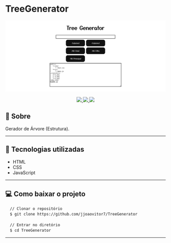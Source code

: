 # TreeGenerator

<p align="center">
  <img src="./screenshots/3.png">
</p>

<p align="center">
  <a href="https://forthebadge.com"> <img src="https://forthebadge.com/images/badges/uses-html.svg" /> </a>
  <a href="https://forthebadge.com"> <img src="https://forthebadge.com/images/badges/uses-css.svg" /> </a>
  <a href="https://forthebadge.com"> <img src="https://forthebadge.com/images/badges/uses-js.svg" /> </a>
</p>

## :scroll: Sobre

Gerador de Árvore (Estrutura).

---

## :rocket: Tecnologias utilizadas

- HTML
- CSS
- JavaScript

---

## :computer: Como baixar o projeto

```bash
  // Clonar o repositório
  $ git clone https://github.com/jjoaovitor7/TreeGenerator

  // Entrar no diretório
  $ cd TreeGenerator
```

---
